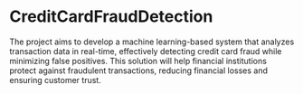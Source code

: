 # CreditCardFraudDetection
 The project aims to develop a machine learning-based system that analyzes transaction data in real-time, effectively detecting credit card fraud while minimizing false positives. This solution will help financial institutions protect against fraudulent transactions, reducing financial losses and ensuring customer trust.
